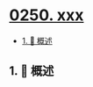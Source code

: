 # [0250. xxx](https://github.com/Tdahuyou/TNotes.leetcode/tree/main/notes/0250.%20xxx)

<!-- region:toc -->

- [1. 📝 概述](#1--概述)

<!-- endregion:toc -->

## 1. 📝 概述
